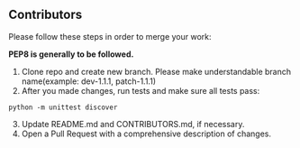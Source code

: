 ## Contributors
Please follow these steps in order to merge your work:

**PEP8 is generally to be followed.**
1. Clone repo and create new branch. Please make understandable branch name(example: dev-1.1.1, patch-1.1.1)
2. After you made changes, run tests and make sure all tests pass: 
```
python -m unittest discover
``` 
3. Update README.md and CONTRIBUTORS.md, if necessary.
4. Open a Pull Request with a comprehensive description of changes.
